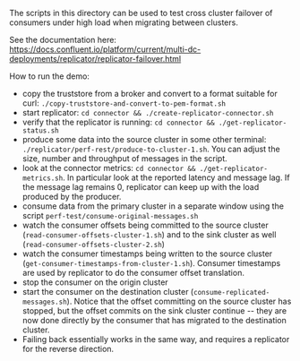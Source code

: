 The scripts in this directory can be used to test cross cluster failover of consumers under high load when migrating between clusters.

See the documentation here: https://docs.confluent.io/platform/current/multi-dc-deployments/replicator/replicator-failover.html

How to run the demo:

* copy the truststore from a broker and convert to a format suitable for curl: `./copy-truststore-and-convert-to-pem-format.sh`
* start replicator: `cd connector && ./create-replicator-connector.sh`
* verify that the replicator is running: `cd connector && ./get-replicator-status.sh`
* produce some data into the source cluster in some other terminal: `./replicator/perf-rest/produce-to-cluster-1.sh`. You can adjust the size, number and throughput of messages in the script. 
* look at the connector metrics: `cd connector && ./get-replicator-metrics.sh`. In particular look at the reported latency and message lag. If the message lag remains 0, replicator can keep up with the load produced by the producer. 
* consume data from the primary cluster in a separate window using the script `perf-test/consume-original-messages.sh`
* watch the consumer offsets being committed to the source cluster (`read-consumer-offsets-cluster-1.sh`) and to the sink cluster as well (`read-consumer-offsets-cluster-2.sh`)
* watch the consumer timestamps being written to the source cluster (`get-consumer-timestamps-from-cluster-1.sh`). Consumer timestamps are used by replicator to do the consumer offset translation.
* stop the consumer on the origin cluster
* start the consumer on the destination cluster (`consume-replicated-messages.sh`). Notice that the offset committing on the source cluster has stopped, but the offset commits on the sink cluster continue -- they are now done directly by the consumer that has migrated to the destination cluster. 
* Failing back essentially works in the same way, and requires a replicator for the reverse direction. 
